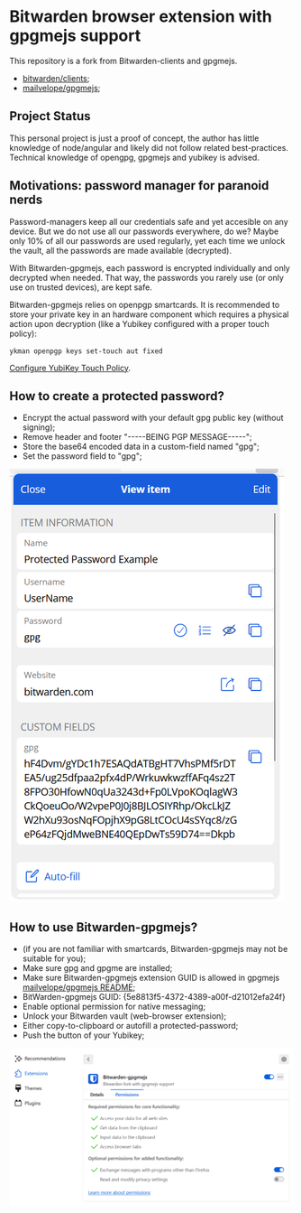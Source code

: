 # Bitwarden browser extension with gpgmejs support

This repository is a fork from Bitwarden-clients and gpgmejs.
- [bitwarden/clients](https://github.com/bitwarden/clients);
- [mailvelope/gpgmejs](https://github.com/mailvelope/gpgmejs);

## Project Status

This personal project is just a proof of concept, the author has little knowledge of node/angular and likely did not follow related best-practices. Technical knowledge of opengpg, gpgmejs and yubikey is advised.

## Motivations: password manager for paranoid nerds

Password-managers keep all our credentials safe and yet accesible on any device. But we do not use all our passwords everywhere, do we? Maybe only 10% of all our passwords are used regularly, yet each time we unlock the vault, all the passwords are made available (decrypted).

With Bitwarden-gpgmejs, each password is encrypted individually and only decrypted when needed. That way, the passwords you rarely use (or only use on trusted devices), are kept safe.

Bitwarden-gpgmejs relies on openpgp smartcards. It is recommended to store your private key in an hardware component which requires a physical action upon decryption (like a Yubikey configured with a proper touch policy):
```
ykman openpgp keys set-touch aut fixed
```
[Configure YubiKey Touch Policy](https://docs.yubico.com/software/yubikey/tools/ykman/OpenPGP_Commands.html#ykman-openpgp-keys-set-touch-options-key-policy).

## How to create a protected password?

- Encrypt the actual password with your default gpg public key (without signing);
- Remove header and footer "-----BEING PGP MESSAGE-----";
- Store the base64 encoded data in a custom-field named "gpg";
- Set the password field to "gpg";

![Screenshot of a protected password.](/README_screenshot_01.png)

## How to use Bitwarden-gpgmejs?

- (if you are not familiar with smartcards, Bitwarden-gpgmejs may not be suitable for you);
- Make sure gpg and gpgme are installed;
- Make sure Bitwarden-gpgmejs extension GUID is allowed in gpgmejs [mailvelope/gpgmejs README](https://github.com/mailvelope/gpgmejs);
- BitWarden-gpgmejs GUID: {5e8813f5-4372-4389-a00f-d21012efa24f}
- Enable optional permission for native messaging;
- Unlock your Bitwarden vault (web-browser extension);
- Either copy-to-clipboard or autofill a protected-password;
- Push the button of your Yubikey;

![Screenshot of a optional permissions.](/README_screenshot_02.png)
